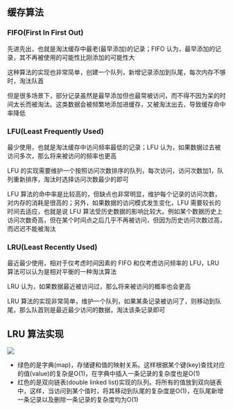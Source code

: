## 缓存算法
### FIFO(First In First Out)
先进先出，也就是淘汰缓存中最老(最早添加)的记录；FIFO 认为，最早添加的记录，其不再被使用的可能性比刚添加的可能性大

这种算法的实现也非常简单，创建一个队列，新增记录添加到队尾，每次内存不够时，淘汰队首

但是很多场景下，部分记录虽然是最早添加但也最常被访问，而不得不因为呆的时间太长而被淘汰。这类数据会被频繁地添加进缓存，又被淘汰出去，导致缓存命中率降低

### LFU(Least Frequently Used)
最少使用，也就是淘汰缓存中访问频率最低的记录；LFU 认为，如果数据过去被访问多次，那么将来被访问的频率也更高

LFU 的实现需要维护一个按照访问次数排序的队列，每次访问，访问次数加1，队列重新排序，淘汰时选择访问次数最少的即可

LFU 算法的命中率是比较高的，但缺点也非常明显，维护每个记录的访问次数，对内存的消耗是很高的；另外，如果数据的访问模式发生变化，LFU 需要较长的时间去适应，也就是说 LFU 算法受历史数据的影响比较大。例如某个数据历史上访问次数奇高，但在某个时间点之后几乎不再被访问，但因为历史访问次数过高，而迟迟不能被淘汰

### LRU(Least Recently Used)
最近最少使用，相对于仅考虑时间因素的 FIFO 和仅考虑访问频率的 LFU，LRU 算法可以认为是相对平衡的一种淘汰算法

LRU 认为，如果数据最近被访问过，那么将来被访问的概率也会更高

LRU 算法的实现非常简单，维护一个队列，如果某条记录被访问了，则移动到队尾，那么队首则是最近最少访问的数据，淘汰该条记录即可

## LRU 算法实现
![](https://cdn.jsdelivr.net/gh/jiechen257/gallery@main/img/202312131535701.png)

- 绿色的是字典(map)，存储键和值的映射关系。这样根据某个键(key)查找对应的值(value)的复杂是O(1)，在字典中插入一条记录的复杂度也是O(1)
- 红色的是双向链表(double linked list)实现的队列。将所有的值放到双向链表中，这样，当访问到某个值时，将其移动到队尾的复杂度是O(1)，在队尾新增一条记录以及删除一条记录的复杂度均为O(1)
